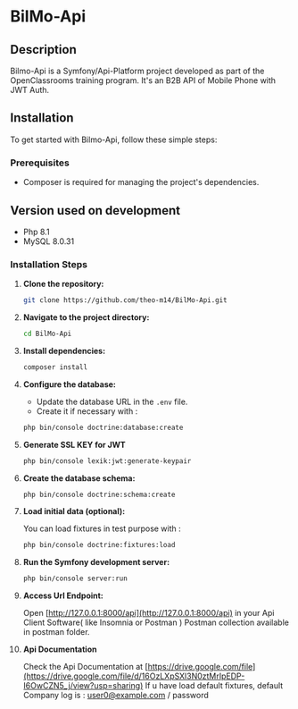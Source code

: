 # BilMo-Api

## Description

Bilmo-Api is a Symfony/Api-Platform project developed as part of the OpenClassrooms training program. It's an B2B API of Mobile Phone with JWT Auth.

## Installation

To get started with Bilmo-Api, follow these simple steps:

### Prerequisites

- Composer is required for managing the project's dependencies.

## Version used on development

- Php 8.1
- MySQL 8.0.31

### Installation Steps

1. **Clone the repository:**

    ```bash
    git clone https://github.com/theo-m14/BilMo-Api.git
    ```

2. **Navigate to the project directory:**

    ```bash
    cd BilMo-Api
    ```

3. **Install dependencies:**

    ```bash
    composer install
    ```

4. **Configure the database:**

    - Update the database URL in the `.env` file.
    - Create it if necessary with :
      
     ```bash
    php bin/console doctrine:database:create
    ```

5. **Generate SSL KEY for JWT**

     ```bash
    php bin/console lexik:jwt:generate-keypair
    ```
   
6. **Create the database schema:**

    ```bash
    php bin/console doctrine:schema:create
    ```

7. **Load initial data (optional):**

    You can load fixtures in test purpose with :
   
    ```bash
    php bin/console doctrine:fixtures:load
    ```

9. **Run the Symfony development server:**

    ```bash
    php bin/console server:run
    ```

10. **Access Url Endpoint:**

    Open [http://127.0.0.1:8000/api](http://127.0.0.1:8000/api) in your Api Client Software( like Insomnia or Postman )
    Postman collection available in postman folder.

12. **Api Documentation**

    Check the Api Documentation at [https://drive.google.com/file](https://drive.google.com/file/d/16OzLXpSXl3N0ztMrIpEDP-I6OwCZN5_j/view?usp=sharing)
    If u have load default fixtures, default Company log is : user0@example.com / password
    
